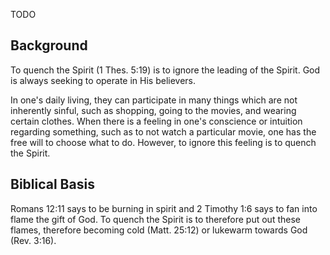 TODO

## Background

To quench the Spirit (1 Thes. 5:19) is to ignore the leading of the Spirit. God is always seeking to operate in His believers. 

In one's daily living, they can participate in many things which are not inherently sinful, such as shopping, going to the movies, and wearing certain clothes. When there is a feeling in one's conscience or intuition regarding something, such as to not watch a particular movie, one has the free will to choose what to do. However, to ignore this feeling is to quench the Spirit.

## Biblical Basis

Romans 12:11 says to be burning in spirit and 2 Timothy 1:6 says to fan into flame the gift of God. To quench the Spirit is to therefore put out these flames, therefore becoming cold (Matt. 25:12) or lukewarm towards God (Rev. 3:16).